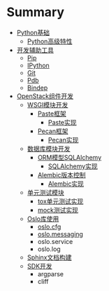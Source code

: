 # Summary

* [Python基础](README.md)
    * [Python高级特性](python高级特性.md)
* [开发辅助工具](开发辅助工具.md)
    * [Pip](pip.md)
    * [IPython](ipython.md)
    * [Git](git.md)
    * [Pdb](pdb.md)
    * [Bindep](bindep.md)
* [OpenStack组件开发](openstack组件开发.md)
    * [WSGI模块开发](wsgi模块开发.md)
        * [Paste框架](paste.md)
            * [Paste实现](paste实战.md)
        * [Pecan框架](pecan.md)
            * [Pecan实现](pecan实战.md)
    * [数据库模块开发](数据库模块开发.md)
        * [ORM模型SQLAlchemy](sqlalchemy.md)
            * [SQLAlchemy实现](实战.md)
        * [Alembic版本控制](alembic.md)
            * [Alembic实现](alembic实现.md)
    * [单元测试模块](单元测试模块.md)
        * [tox单元测试实现](openstack单元测试实现.md)
        * [mock测试实现](mock测试实现.md)
    * [Oslo库使用](oslo库使用.md)
        * [oslo.cfg](osloconfig.md)
        * [oslo.messaging](oslomessaging.md)
        * oslo.service
        * oslo.log
    * [Sphinx文档构建](doc文档构建.md)
    * [SDK开发](sdk开发.md)
        * argparse
        * cliff

